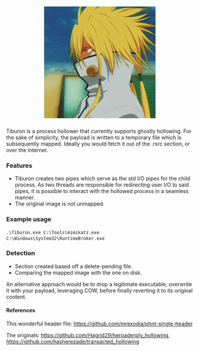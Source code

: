 <h1 align="center">
<br>
<img src="Tier.PNG", width="300" height="300">
<br>
</h1>

Tiburon is a process hollower that currently supports ghostly hollowing. For the sake of simplicity, the payload is written to a temporary file which is subsequently mapped. Ideally you would fetch it out of the .rsrc section, or over the internet.

### Features

- Tiburon creates two pipes which serve as the std I/O pipes for the child process. As two threads are responsible for redirecting user I/O to said pipes, it is possible to interact with the hollowed process in a seamless manner.
- The original image is not unmapped.

### Example usage

```
.\Tiburon.exe C:\Tools\mimikatz.exe C:\Windows\System32\RuntimeBroker.exe
```

### Detection

- Section created based off a delete-pending file.
- Comparing the mapped image with the one on disk.

An alternative approach would be to drop a legitimate executable, overwrite it with your payload, leveraging COW, before finally reverting it to its original content. 

#### References

This wonderful header file: https://github.com/mrexodia/phnt-single-header

The originals: https://github.com/Hagrid29/herpaderply_hollowing, https://github.com/hasherezade/transacted_hollowing
